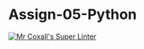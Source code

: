 # Assign-05-Python
[![Mr Coxall's Super Linter](https://github.com/ICS3U-Programming-JosephK/Assign-05-Python/workflows/Mr%20Coxall's%20Super%20Linter/badge.svg)](https://github.com/ICS3U-Programming-JosephK/Assign-05-Python/actions/)

